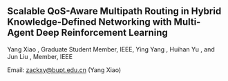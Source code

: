 ## Scalable QoS-Aware Multipath Routing in Hybrid Knowledge-Defined Networking with Multi-Agent Deep Reinforcement Learning

Yang Xiao , Graduate Student Member, IEEE, Ying Yang , Huihan Yu , and Jun Liu , Member, IEEE

Email: zackxy@bupt.edu.cn (Yang Xiao)

